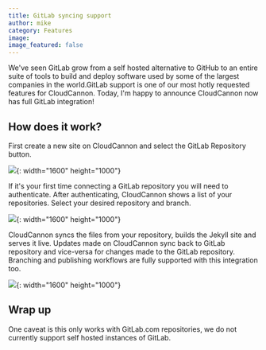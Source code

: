 ```yaml
---
title: GitLab syncing support
author: mike
category: Features
image:
image_featured: false
---
```


We've seen GitLab grow from a self hosted alternative to GitHub to an entire suite of tools to build and deploy software used by some of the largest companies in the world.GitLab support is one of our most hotly requested features for CloudCannon. Today, I'm happy to announce CloudCannon now has full GitLab integration\!

## How does it work?

First create a new site on CloudCannon and select the GitLab Repository button.

![](/images/blog/gitlab-support/2@2x.png){: width="1600" height="1000"}

If it's your first time connecting a GitLab repository you will need to authenticate. After authenticating, CloudCannon shows a list of your repositories. Select your desired repository and branch.

![](/images/blog/gitlab-support/1@2x.png){: width="1600" height="1000"}

CloudCannon syncs the files from your repository, builds the Jekyll site and serves it live. Updates made on CloudCannon sync back to GitLab repository and vice-versa for changes made to the GitLab repository. Branching and publishing workflows are fully supported with this integration too.

![](/images/blog/gitlab-support/3@2x.png){: width="1600" height="1000"}

## Wrap up

One caveat is this only works with GitLab.com repositories, we do not currently support self hosted instances of GitLab.